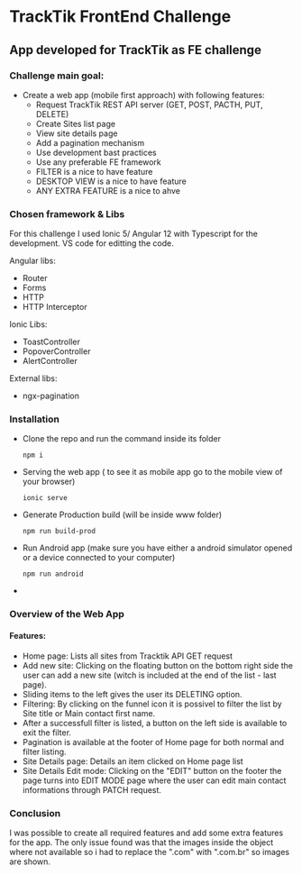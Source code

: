 # TrackTik FrontEnd Challenge
## App developed for TrackTik as FE challenge
### Challenge main goal:
- Create a web app (mobile first approach) with following features:
  - Request TrackTik REST API server (GET, POST, PACTH, PUT, DELETE)
  - Create Sites list page
  - View site details page
  - Add a pagination mechanism
  - Use development bast practices
  - Use any preferable FE framework
  - FILTER is a nice to have feature
  - DESKTOP VIEW is a nice to have feature
  - ANY EXTRA FEATURE is a nice to ahve

### Chosen framework & Libs
For this challenge I used Ionic 5/ Angular 12 with Typescript for the development.
VS code for editting the code.

Angular libs:
- Router
- Forms
- HTTP
- HTTP Interceptor

Ionic Libs:
- ToastController
- PopoverController
- AlertController

External libs:
- ngx-pagination

### Installation
- Clone the repo and run the command inside its folder
  ```
  npm i
  ```
- Serving the web app ( to see it as mobile app go to the mobile view of your browser)
  ```
  ionic serve
  ```
- Generate Production build (will be inside www folder)
  ```
  npm run build-prod
  ```
- Run Android app (make sure you have either a android simulator opened or a device connected to your computer)
  ```
  npm run android
  ```
-
### Overview of the Web App
#### Features:

- Home page: Lists all sites from Tracktik API GET request
- Add new site: Clicking on the floating button on the bottom right side the user can add a new site (witch is included at the end of the list - last page).
- Sliding items to the left gives the user its DELETING option.
- Filtering: By clicking on the funnel icon it is possivel to filter the list by Site title or Main contact first name.
- After a successfull filter is listed, a button on the left side is available to exit the filter.
- Pagination is available at the footer of Home page for both normal and filter listing.
- Site Details page: Details an item clicked on Home page list
- Site Details Edit mode: Clicking on the "EDIT" button on the footer the page turns into EDIT MODE page where the user can edit main contact informations through PATCH request.

### Conclusion

I was possible to create all required features and add some extra features for the app.
The only issue found was that the images inside the object where not available so i had to replace the ".com" with ".com.br" so images are shown.